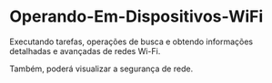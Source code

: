 # Operando-Em-Dispositivos-WiFi

Executando tarefas, operações de busca e obtendo informações detalhadas e avançadas de redes Wi-Fi.

Também, poderá visualizar a segurança de rede.
